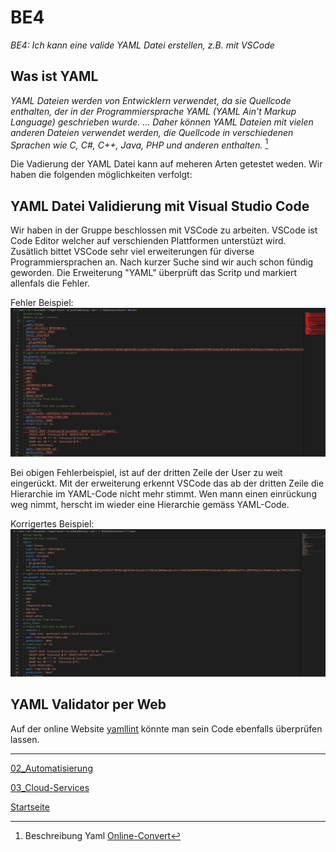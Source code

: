 # BE4
*BE4: Ich kann eine valide YAML Datei erstellen, z.B. mit VSCode*

## Was ist YAML

*YAML Dateien werden von Entwicklern verwendet, da sie Quellcode enthalten, der in der Programmiersprache YAML (YAML Ain't Markup Language) geschrieben wurde. ... Daher können YAML Dateien mit vielen anderen Dateien verwendet werden, die Quellcode in verschiedenen Sprachen wie C, C#, C++, Java, PHP und anderen enthalten.* [^1]

Die Vadierung der YAML Datei kann auf meheren Arten getestet weden.
Wir haben die folgenden möglichkeiten verfolgt:

## YAML Datei Validierung mit Visual Studio Code

Wir haben in der Gruppe beschlossen mit VSCode zu arbeiten. VSCode ist Code Editor welcher auf verschienden Plattformen unterstüzt wird.
Zusätlich bittet VSCode sehr viel erweiterungen für diverse Programmiersprachen an. Nach kurzer Suche sind wir auch schon fündig geworden.
Die Erweiterung "YAML" überprüft das Scritp und markiert allenfals die Fehler.

Fehler Beispiel:
![BE4_1](../00_Allgemein/images/02_Automatisierung/BE4/BE4_1.png)

Bei obigen Fehlerbeispiel, ist auf der dritten Zeile der User zu weit eingerückt. Mit der erweiterung erkennt VSCode das ab der dritten Zeile die Hierarchie im YAML-Code nicht mehr stimmt.
Wen mann einen einrückung weg nimmt, herscht im wieder eine Hierarchie gemäss YAML-Code.

Korrigertes Beispiel:
![BE4_1](../00_Allgemein/images/02_Automatisierung/BE4/BE4_2.png)

## YAML Validator per Web

Auf der online Website [yamllint](http://www.yamllint.com/) könnte man sein Code ebenfalls überprüfen lassen.

___

[02_Automatisierung](../02_Automatisierung)

[03_Cloud-Services](../03_Cloud-Services/)

[Startseite](https://github.com/ask-yo-girl-about-me/Project-Future)

[^1]: Beschreibung Yaml [Online-Convert](https://www.online-convert.com/de/datei-format/yml)